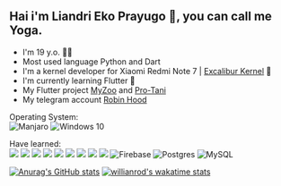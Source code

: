<h2>Hai i'm Liandri Eko Prayugo 👋, you can call me Yoga.</h2>

- I'm 19 y.o. 🧑🏻
- Most used language Python and Dart
- I'm a kernel developer for Xiaomi Redmi Note 7 | [Excalibur Kernel](https://t.me/Excalibur_Kernel) 📱
- I'm currently learning Flutter 📖
- My Flutter project [MyZoo](https://github.com/Yoga3911/my_zoo) and [Pro-Tani](https://github.com/Yoga3911/pro_tani)
- My telegram account [Robin Hood](https://t.me/ExcaliburZx)
    
Operating System:<br>
<img alt="Manjaro" src="https://img.shields.io/badge/Manjaro-3DDC84?style=for-the-badge&logo=manjaro&logoColor=white" />
<img alt="Windows 10" src="https://img.shields.io/badge/Windows-0078D6?style=for-the-badge&logo=windows&logoColor=white" />

Have learned:<br>
<img src="https://img.shields.io/badge/Python%20-%233776AB.svg?&style=for-the-badge&logo=Python&logoColor=white"/>
<img src="https://img.shields.io/badge/Flutter%20-%2302569B.svg?&style=for-the-badge&logo=Flutter&logoColor=white" />
<img src="https://img.shields.io/badge/bootstrap%20-%23563D7C.svg?&style=for-the-badge&logo=bootstrap&logoColor=white"/>
<img src="https://img.shields.io/badge/php-%23777BB4.svg?&style=for-the-badge&logo=php&logoColor=white"/>
<img src="https://img.shields.io/badge/html5%20-%23E34F26.svg?&style=for-the-badge&logo=html5&logoColor=white"/>
<img src="https://img.shields.io/badge/css3%20-%231572B6.svg?&style=for-the-badge&logo=css3&logoColor=white"/>
<img src="https://img.shields.io/badge/javascript%20-%23323330.svg?&style=for-the-badge&logo=javascript&logoColor=%23F7DF1E"/>
<img src="https://img.shields.io/badge/dart-%230175C2.svg?&style=for-the-badge&logo=dart&logoColor=white"/>
<img src="https://img.shields.io/badge/git%20-%23F05033.svg?&style=for-the-badge&logo=git&logoColor=white"/>
<img alt="Firebase" src="https://img.shields.io/badge/firebase%20-%23039BE5.svg?&style=for-the-badge&logo=firebase"/>
<img alt="Postgres" src ="https://img.shields.io/badge/postgres-%23316192.svg?&style=for-the-badge&logo=postgresql&logoColor=white"/>
<img alt="MySQL" src="https://img.shields.io/badge/mysql-%2300f.svg?&style=for-the-badge&logo=mysql&logoColor=white"/>
  
[![Anurag's GitHub stats](https://github-readme-stats.vercel.app/api?username=Yoga3911&theme=radical&show_icons=true)](https://github.com/anuraghazra/github-readme-stats)
[![willianrod's wakatime stats](https://github-readme-stats.vercel.app/api/wakatime?username=Yoga3911&layout=compact)](https://github.com/anuraghazra/github-readme-stats)
